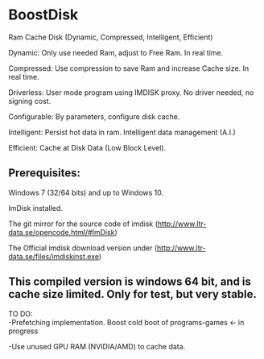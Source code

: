 # BoostDisk
Ram Cache Disk (Dynamic, Compressed, Intelligent, Efficient)

Dynamic: Only use needed Ram, adjust to Free Ram. In real time.

Compressed: Use compression to save Ram and increase Cache size. In real time. 

Driverless: User mode program using IMDISK proxy. No driver needed, no signing cost.

Configurable: By parameters, configure disk cache.

Intelligent: Persist hot data in ram. Intelligent data management (A.I.)

Efficient: Cache at Disk Data (Low Block Level).
 
Prerequisites:
----------------
Windows 7 (32/64 bits) and up to Windows 10.

ImDisk installed.

The git mirror for the source code of imdisk (http://www.ltr-data.se/opencode.html/#ImDisk)

The Official imdisk download version under (http://www.ltr-data.se/files/imdiskinst.exe)

This compiled version is windows 64 bit, and is cache size limited. Only for test, but very stable.
---------------------------------------------------------------------------------------------------

TO DO:  
-Prefetching implementation. Boost cold boot of programs-games <- in progress

-Use unused GPU RAM (NVIDIA/AMD) to cache data.
